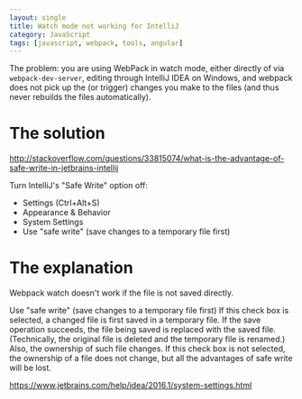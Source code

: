 ```yaml
---
layout: single
title: Watch mode not working for IntelliJ
category: JavaScript
tags: [javascript, webpack, tools, angular]
---
```


The problem: you are using WebPack in watch mode, either directly of via `webpack-dev-server`, editing through IntelliJ IDEA on Windows, and webpack does not pick up the (or trigger) changes you make to the files (and thus never rebuilds the files automatically).

# The solution

http://stackoverflow.com/questions/33815074/what-is-the-advantage-of-safe-write-in-jetbrains-intellij

Turn IntelliJ's "Safe Write" option off:

- Settings (Ctrl+Alt+S)
- Appearance & Behavior
- System Settings
- Use "safe write" (save changes to a temporary file first)

# The explanation

Webpack watch doesn't work if the file is not saved directly.


Use "safe write" (save changes to a temporary file first)	If this check box is selected, a changed file is first saved in a temporary file. If the save operation succeeds, the file being saved is replaced with the saved file. (Technically, the original file is deleted and the temporary file is renamed.) 
Also, the ownership of such file changes.
If this check box is not selected, the ownership of a file does not change, but all the advantages of safe write will be lost.

https://www.jetbrains.com/help/idea/2016.1/system-settings.html
